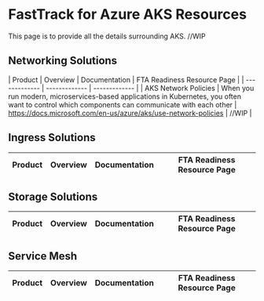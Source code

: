 
# FastTrack for Azure AKS Resources 
This page is to provide all the details surrounding AKS. //WIP

## Networking Solutions
| Product | Overview | Documentation | FTA Readiness Resource Page |
| ------------- | ------------- | ------------- |
| AKS Network Policies | When you run modern, microservices-based applications in Kubernetes, you often want to control which components can communicate with each other | https://docs.microsoft.com/en-us/azure/aks/use-network-policies | //WIP |

## Ingress Solutions
| Product | Overview | Documentation | FTA Readiness Resource Page |
| ------------- | ------------- | ------------- | ------------- |


## Storage Solutions
| Product | Overview | Documentation | FTA Readiness Resource Page |
| ------------- | ------------- | ------------- | ------------- |


## Service Mesh
| Product | Overview | Documentation | FTA Readiness Resource Page |
| ------------- | ------------- | ------------- | ------------- |


